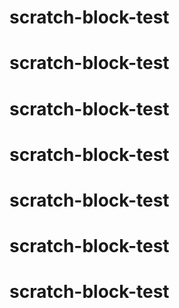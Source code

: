 # scratch-block-test
# scratch-block-test
# scratch-block-test
# scratch-block-test
# scratch-block-test
# scratch-block-test
# scratch-block-test
